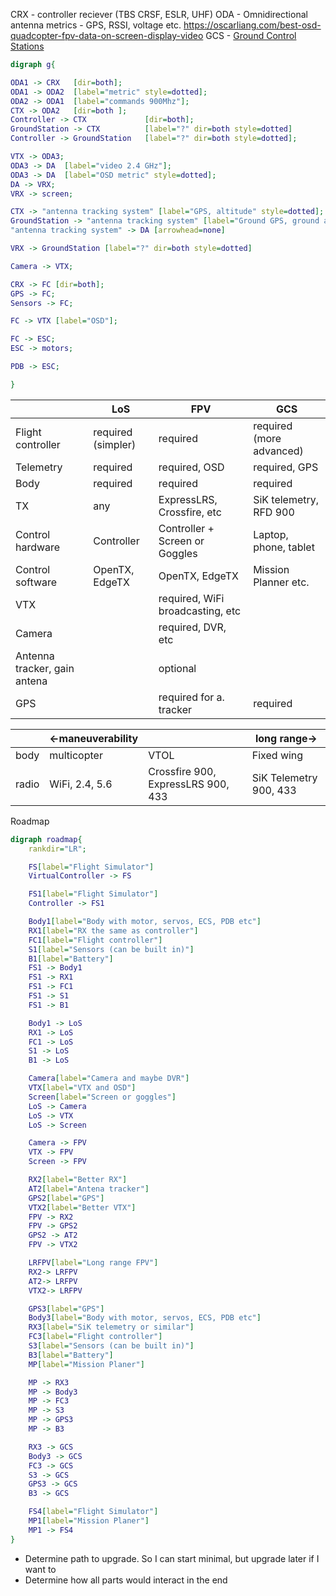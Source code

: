 CRX - controller reciever (TBS CRSF, ESLR, UHF)
ODA - Omnidirectional antenna
metrics - GPS, RSSI, voltage etc. https://oscarliang.com/best-osd-quadcopter-fpv-data-on-screen-display-video
GCS - [Ground Control Stations](https://ardupilot.org/plane/docs/common-choosing-a-ground-station.html)

```dot
digraph g{

ODA1 -> CRX   [dir=both];
ODA1 -> ODA2  [label="metric" style=dotted];
ODA2 -> ODA1  [label="commands 900Mhz"];
CTX -> ODA2   [dir=both ];
Controller -> CTX             [dir=both];
GroundStation -> CTX          [label="?" dir=both style=dotted]
Controller -> GroundStation   [label="?" dir=both style=dotted];

VTX -> ODA3;
ODA3 -> DA  [label="video 2.4 GHz"];
ODA3 -> DA  [label="OSD metric" style=dotted];
DA -> VRX;
VRX -> screen;

CTX -> "antenna tracking system" [label="GPS, altitude" style=dotted];
GroundStation -> "antenna tracking system" [label="Ground GPS, ground altitude" style=dotted];
"antenna tracking system" -> DA [arrowhead=none]

VRX -> GroundStation [label="?" dir=both style=dotted]

Camera -> VTX;

CRX -> FC [dir=both];
GPS -> FC;
Sensors -> FC;

FC -> VTX [label="OSD"];

FC -> ESC;
ESC -> motors;

PDB -> ESC;

}
```

|                              | LoS                | FPV                              | GCS                      |
| ---------------------------- | ------------------ | -------------------------------- | ------------------------ |
| Flight controller            | required (simpler) | required                         | required (more advanced) |
| Telemetry                    | required           | required, OSD                    | required, GPS            |
| Body                         | required           | required                         | required                 |
| TX                           | any                | ExpressLRS, Crossfire, etc       | SiK telemetry, RFD 900   |
| Control hardware             | Controller         | Controller + Screen or Goggles   | Laptop, phone, tablet    |
| Control software             | OpenTX, EdgeTX     | OpenTX, EdgeTX                   | Mission Planner etc.     |
| VTX                          |                    | required, WiFi broadcasting, etc |                          |
| Camera                       |                    | required, DVR, etc               |                          |
| Antenna tracker, gain antena |                    | optional                         |                          |
| GPS                          |                    | required for a. tracker          | required                 |

|       | ←maneuverability |                                    | long range→            |
| ----- | ---------------- | ---------------------------------- | ---------------------- |
| body  | multicopter      | VTOL                               | Fixed wing             |
| radio | WiFi, 2.4, 5.6   | Crossfire 900, ExpressLRS 900, 433 | SiK Telemetry 900, 433 |

Roadmap

```dot
digraph roadmap{
    rankdir="LR";

    FS[label="Flight Simulator"]
    VirtualController -> FS

    FS1[label="Flight Simulator"]
    Controller -> FS1

    Body1[label="Body with motor, servos, ECS, PDB etc"]
    RX1[label="RX the same as controller"]
    FC1[label="Flight controller"]
    S1[label="Sensors (can be built in)"]
    B1[label="Battery"]
    FS1 -> Body1
    FS1 -> RX1
    FS1 -> FC1
    FS1 -> S1
    FS1 -> B1

    Body1 -> LoS
    RX1 -> LoS
    FC1 -> LoS
    S1 -> LoS
    B1 -> LoS

    Camera[label="Camera and maybe DVR"]
    VTX[label="VTX and OSD"]
    Screen[label="Screen or goggles"]
    LoS -> Camera
    LoS -> VTX
    LoS -> Screen

    Camera -> FPV
    VTX -> FPV
    Screen -> FPV

    RX2[label="Better RX"]
    AT2[label="Antena tracker"]
    GPS2[label="GPS"]
    VTX2[label="Better VTX"]
    FPV -> RX2
    FPV -> GPS2
    GPS2 -> AT2
    FPV -> VTX2

    LRFPV[label="Long range FPV"]
    RX2-> LRFPV
    AT2-> LRFPV
    VTX2-> LRFPV

    GPS3[label="GPS"]
    Body3[label="Body with motor, servos, ECS, PDB etc"]
    RX3[label="SiK telemetry or similar"]
    FC3[label="Flight controller"]
    S3[label="Sensors (can be built in)"]
    B3[label="Battery"]
    MP[label="Mission Planer"]

    MP -> RX3
    MP -> Body3
    MP -> FC3
    MP -> S3
    MP -> GPS3
    MP -> B3

    RX3 -> GCS
    Body3 -> GCS
    FC3 -> GCS
    S3 -> GCS
    GPS3 -> GCS
    B3 -> GCS

    FS4[label="Flight Simulator"]
    MP1[label="Mission Planer"]
    MP1 -> FS4
}
```

- Determine path to upgrade. So I can start minimal, but upgrade later if I want to
- Determine how all parts would interact in the end
